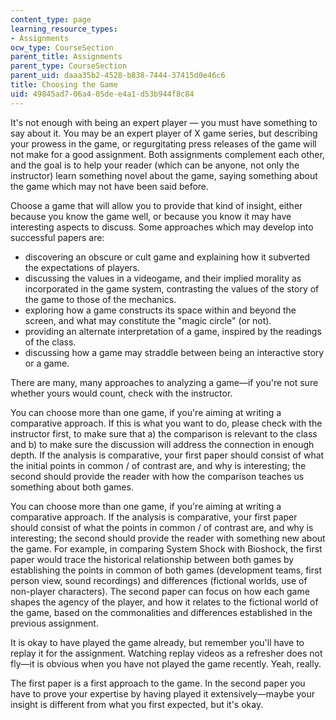 ```yaml
---
content_type: page
learning_resource_types:
- Assignments
ocw_type: CourseSection
parent_title: Assignments
parent_type: CourseSection
parent_uid: daaa35b2-4528-b838-7444-37415d0e46c6
title: Choosing the Game
uid: 49845ad7-06a4-05de-e4a1-d53b944f8c84
---
```


It's not enough with being an expert player — you must have something to say about it. You may be an expert player of X game series, but describing your prowess in the game, or regurgitating press releases of the game will not make for a good assignment. Both assignments complement each other, and the goal is to help your reader (which can be anyone, not only the instructor) learn something novel about the game, saying something about the game which may not have been said before.

Choose a game that will allow you to provide that kind of insight, either because you know the game well, or because you know it may have interesting aspects to discuss. Some approaches which may develop into successful papers are:

*   discovering an obscure or cult game and explaining how it subverted the expectations of players.
*   discussing the values in a videogame, and their implied morality as incorporated in the game system, contrasting the values of the story of the game to those of the mechanics.
*   exploring how a game constructs its space within and beyond the screen, and what may constitute the "magic circle" (or not).
*   providing an alternate interpretation of a game, inspired by the readings of the class.
*   discussing how a game may straddle between being an interactive story or a game.

There are many, many approaches to analyzing a game—if you're not sure whether yours would count, check with the instructor.

You can choose more than one game, if you're aiming at writing a comparative approach. If this is what you want to do, please check with the instructor first, to make sure that a) the comparison is relevant to the class and b) to make sure the discussion will address the connection in enough depth. If the analysis is comparative, your first paper should consist of what the initial points in common / of contrast are, and why is interesting; the second should provide the reader with how the comparison teaches us something about both games.

You can choose more than one game, if you're aiming at writing a comparative approach. If the analysis is comparative, your first paper should consist of what the points in common / of contrast are, and why is interesting; the second should provide the reader with something new about the game. For example, in comparing System Shock with Bioshock, the first paper would trace the historical relationship between both games by establishing the points in common of both games (development teams, first person view, sound recordings) and differences (fictional worlds, use of non-player characters). The second paper can focus on how each game shapes the agency of the player, and how it relates to the fictional world of the game, based on the commonalities and differences established in the previous assignment.

It is okay to have played the game already, but remember you'll have to replay it for the assignment. Watching replay videos as a refresher does not fly—it is obvious when you have not played the game recently. Yeah, really.

The first paper is a first approach to the game. In the second paper you have to prove your expertise by having played it extensively—maybe your insight is different from what you first expected, but it's okay.